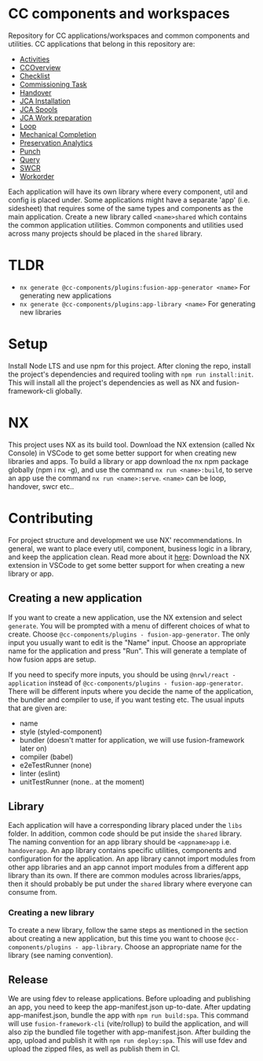 # CC components and workspaces
Repository for CC applications/workspaces and common components and utilities.
CC applications that belong in this repository are:
* [Activities](https://github.com/equinor/cc-components/tree/main/apps/activities)
* [CCOverview](https://github.com/equinor/cc-components/tree/main/apps/ccoverview)
* [Checklist](https://github.com/equinor/cc-components/tree/main/apps/checklist)
* [Commissioning Task](https://github.com/equinor/cc-components/tree/main/apps/commissioningtask)
* [Handover](https://github.com/equinor/cc-components/tree/main/apps/handover)
* [JCA Installation](https://github.com/equinor/cc-components/tree/main/apps/jcainstallation)
* [JCA Spools](https://github.com/equinor/cc-components/tree/main/apps/jcaspools)
* [JCA Work preparation](https://github.com/equinor/cc-components/tree/main/apps/jcaworkpreparation)
* [Loop](https://github.com/equinor/cc-components/tree/main/apps/loop)
* [Mechanical Completion](https://github.com/equinor/cc-components/tree/main/apps/mechanicalcompletion)
* [Preservation Analytics](https://github.com/equinor/cc-components/tree/main/apps/preservationanalytics)
* [Punch](https://github.com/equinor/cc-components/tree/main/apps/punch)
* [Query](https://github.com/equinor/cc-components/tree/main/apps/query)
* [SWCR](https://github.com/equinor/cc-components/tree/main/apps/swcr)
* [Workorder](https://github.com/equinor/cc-components/tree/main/apps/workorder)

Each application will have its own library where every component, util and config is placed under. Some applications might have a separate 'app' (i.e. sidesheet) that requires some of the same types and components as the main application. Create a new library called `<name>shared` which contains the common application utilities. Common components and utilities used across many projects should be placed in the `shared` library. 

# TLDR
* `nx generate @cc-components/plugins:fusion-app-generator <name>` For generating new applications
* `nx generate @cc-components/plugins:app-library <name>` For generating new libraries

# Setup
Install Node LTS and use npm for this project. After cloning the repo, install the project's dependencies and required tooling with `npm run install:init`. This will install all the project's dependencies as well as NX and fusion-framework-cli globally.
# NX
This project uses NX as its build tool. Download the NX extension (called Nx Console) in VSCode to get some better support for when creating new libraries and apps.
To build a library or app download the nx npm package globally (npm i nx -g), and use the command `nx run <name>:build`, to serve an app use the command `nx run <name>:serve`. `<name>` can be loop, handover, swcr etc..


# Contributing
For project structure and development we use NX' recommendations. In general, we want to place every util, component, business logic in a library, and keep the application clean. Read more about it [here](https://nx.dev/more-concepts/monorepo-nx-enterprise#using-nx-at-enterpriseshere): Download the NX extension in VSCode to get some better support for when creating a new library or app.

## Creating a new application
If you want to create a new application, use the NX extension and select `generate`. You will be prompted with a menu of different choices of what to create. Choose `@cc-components/plugins - fusion-app-generator`. The only input you usually want to edit is the "Name" input. Choose an appropriate name for the application and press "Run". This will generate a template of how fusion apps are setup. 

If you need to specify more inputs, you should be using `@nrwl/react - application` instead of `@cc-components/plugins - fusion-app-generator`.
There will be different inputs where you decide the name of the application, the bundler and compiler to use, if you want testing etc.
The usual inputs that are given are:
* name
* style (styled-component)
* bundler (doesn't matter for application, we will use fusion-framework later on)
* compiler (babel)
* e2eTestRunner (none)
* linter (eslint)
* unitTestRunner (none.. at the moment)

## Library
Each application will have a corresponding library placed under the `libs` folder. In addition, common code should be put inside the `shared` library.
The naming convention for an app library should be `<appname>app` i.e. `handoverapp`. An app library contains specific utilities, components and configuration for the application. An app library cannot import modules from other app libraries and an app cannot import modules from a different app library than its own.
If there are common modules across libraries/apps, then it should probably be put under the `shared` library where everyone can consume from.

### Creating a new library
To create a new library, follow the same steps as mentioned in the section about creating a new application, but this time you want to choose `@cc-components/plugins - app-library`. Choose an appropriate name for the library (see naming convention).

## Release
We are using fdev to release applications. Before uploading and publishing an app, you need to keep the app-manifest.json up-to-date. After updating app-manifest.json, bundle the app with `npm run build:spa`. This command will use `fusion-framework-cli` (vite/rollup) to build the application, and will also zip the bundled file together with app-manifest.json. After building the app, upload and publish it with `npm run deploy:spa`. This will use fdev and upload the zipped files, as well as publish them in CI.
